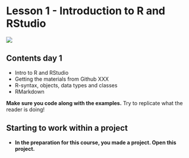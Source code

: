# Lesson 1 - Introduction to R and RStudio





![](images/01_1_rstudiologo.png)

## Contents day 1

 - Intro to R and RStudio
 - </mark>Getting the materials from Github XXX</mark>
 - R-syntax, objects, data types and classes
 - RMarkdown


**Make sure you code along with the examples.** Try to replicate what the reader is doing!

## Starting to work within a project

 - **In the preparation for this course, you made a project. Open this project.**








































































































































































